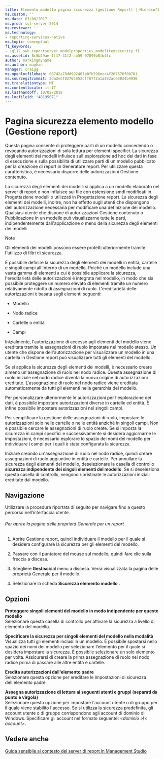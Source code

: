 ```yaml
---
title: Elemento modello pagina sicurezza (gestione Report) | Microsoft Docs
ms.custom: ''
ms.date: 03/06/2017
ms.prod: sql-server-2014
ms.reviewer: ''
ms.technology:
- reporting-services-native
ms.topic: conceptual
f1_keywords:
- sql12.swb.reportserver.modelproperties.modelitemsecurity.f1
ms.assetid: 8c5b29ae-1f17-41f2-ab59-97899b8fb4fc
author: markingmyname
ms.author: maghan
manager: craigg
ms.openlocfilehash: 08742a78d0992467a8fb596ecc4f267576f00701
ms.sourcegitcommit: 3da2edf82763852cff6772a1a282ace3034b4936
ms.translationtype: MT
ms.contentlocale: it-IT
ms.lasthandoff: 10/02/2018
ms.locfileid: "48195071"
---
```

# <a name="model-item-security-page-report-manager"></a>Pagina sicurezza elemento modello (Gestione report)
  Questa pagina consente di proteggere parti di un modello concedendo o revocando autorizzazioni di sola lettura per elementi specifici. La sicurezza degli elementi dei modelli influisce sull'esplorazione ad hoc dei dati in fase di esecuzione e sulla possibilità di utilizzare parti di un modello pubblicato per la creazione di report in Generatore report. Per utilizzare questa caratteristica, è necessario disporre delle autorizzazioni Gestione contenuto.  
  
 La sicurezza degli elementi dei modelli si applica a un modello elaborato nel server di report e non influisce sui file con estensione smdl modificati in Progettazione modelli o utilizzati in Progettazione report. La sicurezza degli elementi dei modelli, inoltre, non ha effetto sugli utenti che dispongono dell'autorizzazione necessaria per modificare una definizione del modello. Qualsiasi utente che dispone di autorizzazioni Gestione contenuto o Pubblicazione in un modello può visualizzarne tutte le parti, indipendentemente dall'applicazione o meno della sicurezza degli elementi dei modelli.  
  
> [!NOTE]  
>  Gli elementi dei modelli possono essere protetti ulteriormente tramite l'utilizzo di filtri di sicurezza.  
  
 È possibile definire la sicurezza degli elementi dei modelli in entità, cartelle e singoli campi all'interno di un modello. Poiché un modello include una vasta gamma di elementi a cui è possibile applicare la sicurezza, l'ereditarietà delle autorizzazioni è integrata nel modello, in modo che sia possibile proteggere un numero elevato di elementi tramite un numero relativamente ridotto di assegnazioni di ruolo. L'ereditarietà delle autorizzazioni è basata sugli elementi seguenti:  
  
-   Modello  
  
-   Nodo radice  
  
-   Cartelle o entità  
  
-   Campi  
  
 Inizialmente, l'autorizzazione di accesso agli elementi del modello viene ereditata tramite le assegnazioni di ruolo impostate nel modello stesso. Un utente che dispone dell'autorizzazione per visualizzare un modello in una cartella in Gestione report può visualizzare tutti gli elementi del modello.  
  
 Se si applica la sicurezza degli elementi dei modelli, è necessario creare almeno un'assegnazione di ruolo nel nodo radice. Questa assegnazione di ruolo iniziale nel nodo radice diventa la nuova origine di autorizzazioni ereditate. L'assegnazione di ruolo nel nodo radice viene ereditata automaticamente da tutti gli elementi nella gerarchia del modello.  
  
 Per personalizzare ulteriormente le autorizzazioni per l'esplorazione dei dati, è possibile impostare autorizzazioni diverse in cartelle ed entità. È infine possibile impostare autorizzazioni nei singoli campi.  
  
 Per semplificare la gestione delle assegnazioni di ruolo, impostare le autorizzazioni solo nelle cartelle o nelle entità anziché in singoli campi. Non è possibile cercare le assegnazioni di ruolo create. Se si imposta la sicurezza in campi specifici e successivamente si desidera aggiornarne le impostazioni, è necessario esplorare lo spazio dei nomi del modello per individuare i campi per i quali è stata configurata la sicurezza.  
  
 Iniziare creando un'assegnazione di ruolo nel nodo radice, quindi creare assegnazioni di ruolo aggiuntive in entità e cartelle. Per annullare la sicurezza degli elementi del modello, deselezionare la casella di controllo **sicurezza indipendente dei singoli elementi del modello**. Se si deseleziona questa casella di controllo, vengono ripristinate le autorizzazioni iniziali ereditate dal modello.  
  
## <a name="navigation"></a>Navigazione  
 Utilizzare la procedura riportata di seguito per navigare fino a questo percorso nell'interfaccia utente.  
  
###### <a name="to-open-the-general-properties-page-for-a-report"></a>Per aprire la pagina delle proprietà Generale per un report  
  
1.  Aprire Gestione report, quindi individuare il modello per il quale si desidera configurare la sicurezza per gli elementi del modello.  
  
2.  Passare con il puntatore del mouse sul modello, quindi fare clic sulla freccia a discesa.  
  
3.  Scegliere **Gestisci**dal menu a discesa. Verrà visualizzata la pagina delle proprietà Generale per il modello.  
  
4.  Selezionare la scheda **Sicurezza elemento modello** .  
  
## <a name="options"></a>Opzioni  
 **Proteggere singoli elementi del modello in modo indipendente per questo modello**  
 Selezionare questa casella di controllo per attivare la sicurezza a livello di elemento del modello.  
  
 **Specificare la sicurezza per singoli elementi del modello nella modalità**  
 Visualizza tutti gli elementi inclusi in un modello. È possibile spostarsi nello spazio dei nomi del modello per selezionare l'elemento per il quale si desidera impostare la sicurezza. È possibile selezionare un solo elemento per volta. Assicurarsi di creare la prima assegnazione di ruolo nel nodo radice prima di passare alle altre entità e cartelle.  
  
 **Eredita autorizzazioni dall'elemento padre**  
 Selezionare questa opzione per ereditare le impostazioni di sicurezza dell'elemento padre.  
  
 **Assegna autorizzazione di lettura ai seguenti utenti e gruppi (separati da punto e virgola)**  
 Selezionare questa opzione per impostare l'account utente o di gruppo per il quale viene stabilito l'accesso. Se si utilizza la sicurezza predefinita, gli account utente o di gruppo corrispondono agli account di dominio di Windows. Specificare gli account nel formato seguente:  *\<dominio >\\< account\>*.  
  
## <a name="see-also"></a>Vedere anche  
 [Guida sensibile al contesto del server di report in Management Studio](tools/report-server-in-management-studio-f1-help.md)  
  
  

